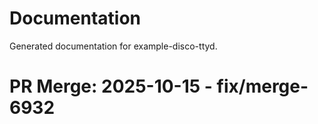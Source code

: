 # Documentation

Generated documentation for example-disco-ttyd.

# PR Merge: 2025-10-15 - fix/merge-6932
